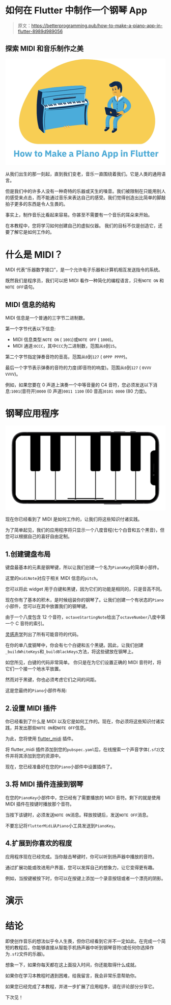 # 如何在 Flutter 中制作一个钢琴 App

> 原文：<https://betterprogramming.pub/how-to-make-a-piano-app-in-flutter-8989d989056>

## 探索 MIDI 和音乐制作之美

![](img/65ab879be7fe1c895e2f3fcebdc9d7ae.png)

从我们出生的那一刻起，直到我们变老，音乐一直围绕着我们。它是人类的通用语言。

但是我们中的许多人没有一种奇特的乐器或天生的嗓音。我们被限制在只能用别人的感受来点击，而不能通过音乐来表达自己的感受。我们觉得创造出比简单的脚敲拍子更多的东西是令人生畏的。

事实上，制作音乐比看起来容易。你甚至不需要有一个音乐的耳朵来开始。

在本教程中，您将学习如何创建自己的虚拟仪器。
我们的目标不仅是创造它，还要了解它是如何工作的。

# 什么是 MIDI？

MIDI 代表“乐器数字接口”，是一个允许电子乐器和计算机相互发送指令的系统。

既然我们是程序员，我们可以把 MIDI 看作一种简化的编程语言，只有`NOTE ON` 和`NOTE OFF`语句。

## MIDI 信息的结构

MIDI 信息是一个普通的三字节二进制数。

第一个字节代表以下信息:

*   MIDI 信息类型:`NOTE ON` ( `1001`)或`NOTE OFF` ( `1000`)。
*   MIDI 通道:`0CCC`，其中`CCC`为二进制数，范围从`0`到`15`。

第二个字节指定弹奏音符的音高，范围从`0`到`127` ( `0PPP PPPP`)。

最后一个字节表示弹奏的音符的力度(即音符的响度)。范围从`0`到`127` ( `0VVV VVVV`)。

例如，如果您要在 0 声道上演奏一个中等音量的 C4 音符，您必须发送以下消息:`1001`(音符开)`0000` (0 声道)`0011 1100` (60 音高)`0101 0000` (80 力度)。

# 钢琴应用程序

![](img/1e4bfb3977660e7ee6ae8e22c9fd37e7.png)

现在你已经看到了 MIDI 是如何工作的，让我们将这些知识付诸实践。

为了简单起见，我们的应用程序将只显示一个八度音程(七个白音和五个黑音)，但您可以根据自己的喜好自由定制。

## 1.创建键盘布局

键盘最基本的元素是钢琴键，所以让我们创建一个名为`PianoKey`的简单小部件。

这里的`midiNote`对应于相关 MIDI 信息的`pitch`。

您可以将此 widget 用于白键和黑键，因为它们的功能是相同的，只是音高不同。

现在你有了基本的积木，是时候组装你的钢琴了。让我们创建一个有状态的`Piano`小部件，您可以在其中放置我们的钢琴键。

由于一个八度包含 12 个音符，`octaveStartingNote`给出了`octaveNumber`八度中第一个 C 音符的索引。

[灵感声学](https://www.inspiredacoustics.com/en/MIDI_note_numbers_and_center_frequencies)列出了所有可能音符的代码。

在你的单八度钢琴中，你会有七个白键和五个黑键。因此，让我们创建`_buildWhiteKeys`和`_buildBlackKeys`方法，将这些键放在钢琴上。

如您所见，白键的代码非常简单。
你只是在为它们设置正确的 MIDI 音符时，将它们一个接一个地水平放置。

然而对于黑键，你也必须考虑它们之间的间距。

这是您最终的`Piano`小部件布局:

## 2.设置 MIDI 插件

你已经看到了什么是 MIDI 以及它是如何工作的。现在，你必须将这些知识付诸实践，并发出那些`NOTE ON`和`NOTE OFF`信息。

为此，您将使用 [flutter_midi](https://pub.dev/packages/flutter_midi) 插件。

将 flutter_midi 插件添加到您的`pubspec.yaml`后，在线搜索一个声音字体(`.sf2`)文件并将其添加到您的资源中。

现在，您已经准备好在您的`Piano`小部件中设置插件了。

## 3.将 MIDI 插件连接到钢琴

在您的`PianoKey`小部件中，您已经有了需要播放的 MIDI 音符。剩下的就是使用 MIDI 插件在按键时播放那个音符。

当按下该键时，必须发送`NOTE ON`消息。释放按键后，发送`NOTE OFF`消息。

不要忘记将`flutterMidi`从`Piano`小工具发送到`PianoKey`。

## 4.扩展到你喜欢的程度

应用程序现在已经完成。当你敲击琴键时，你可以听到扬声器中播放的音符。

通过扩展功能或改进用户界面，您可以发挥自己的想象力，让它变得更有趣。

例如，当按键被按下时，你可以在按键上添加一个录音按钮或者一个漂亮的阴影。

# 演示

# 结论

即使创作音乐的想法似乎令人生畏，但你已经看到它并不一定如此。在完成一个简短的教程后，你能够直接从智能手机扬声器中听到钢琴音符(或任何你选择作为`.sf2`文件的乐器)。

想象一下，如果你每天都在这上面投入时间，你还能取得什么成就。

如果你在学习本教程时遇到困难，给我留言，我会非常乐意帮助你。

如果您已经完成了本教程，并进一步扩展了应用程序，请在评论部分分享它。

下次见！
